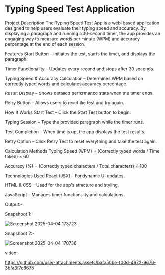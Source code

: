 # Typing Speed Test Application

Project Description
The Typing Speed Test App is a web-based application designed to help users evaluate their typing speed and accuracy. By displaying a paragraph and running a 30-second timer, the app provides an engaging way to measure words per minute (WPM) and accuracy percentage at the end of each session.

Features
Start Button – Initiates the test, starts the timer, and displays the paragraph.

Timer Functionality – Updates every second and stops after 30 seconds.

Typing Speed & Accuracy Calculation – Determines WPM based on correctly typed words and calculates accuracy percentage.

Result Display – Shows detailed performance stats when the timer ends.

Retry Button – Allows users to reset the test and try again.

How It Works
Start Test – Click the Start Test button to begin.

Typing Session – Type the provided paragraph while the timer runs.

Test Completion – When time is up, the app displays the test results.

Retry Option – Click Retry Test to reset everything and take the test again.

Calculation Methods
Typing Speed (WPM) = (Correctly typed words / Time taken) × 60

Accuracy (%) = (Correctly typed characters / Total characters) × 100

Technologies Used
React (JSX) – For dynamic UI updates.

HTML & CSS – Used for the app's structure and styling.

JavaScript – Manages timer functionality and calculations.

Output:-

Snapshoot 1:-

![Screenshot 2025-04-04 173723](https://github.com/user-attachments/assets/5015f6c5-80d0-4d0c-a058-1472f0da27a5)   

Snapshoot 2:-

![Screenshot 2025-04-04 170736](https://github.com/user-attachments/assets/e210ee3f-c7b3-4125-b5cc-be113ece7a52)

video:-


https://github.com/user-attachments/assets/bafa50be-f00d-4672-9676-3bfa3f7c6675







